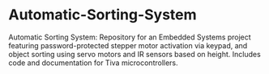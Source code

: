 # Automatic-Sorting-System
Automatic Sorting System: Repository for an Embedded Systems project featuring password-protected stepper motor activation via keypad, and object sorting using servo motors and IR sensors based on height. Includes code and documentation for Tiva microcontrollers.
